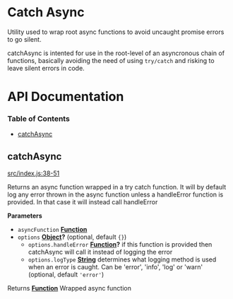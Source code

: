 # Catch Async

Utility used to wrap root async functions to avoid uncaught promise errors to go silent.

catchAsync is intented for use in the root-level of an asyncronous chain of
functions, basically avoiding the need of using `try/catch` and risking to leave silent errors in code.

# API Documentation

<!-- Generated by documentation.js. Update this documentation by updating the source code. -->

### Table of Contents

-   [catchAsync](#catchasync)

## catchAsync

[src/index.js:38-51](https://github.com/Narzerus/catch-async/blob/98d18bed97ee9fcba985df9e24996d7fc60c602c/src/index.js#L38-L51 "Source code on GitHub")

Returns an async function wrapped in a try catch function. It
will by default log any error thrown in the async function unless
a handleError function is provided. In that case it will instead
call handleError

**Parameters**

-   `asyncFunction` **[Function](https://developer.mozilla.org/docs/Web/JavaScript/Reference/Statements/function)** 
-   `options` **[Object](https://developer.mozilla.org/docs/Web/JavaScript/Reference/Global_Objects/Object)?**  (optional, default `{}`)
    -   `options.handleError` **[Function](https://developer.mozilla.org/docs/Web/JavaScript/Reference/Statements/function)?** if this function is provided
        then catchAsync will call it instead of logging the error
    -   `options.logType` **[String](https://developer.mozilla.org/docs/Web/JavaScript/Reference/Global_Objects/String)** determines what logging method
        is used when an error is caught. Can be 'error', 'info', 'log' or 'warn' (optional, default `'error'`)

Returns **[Function](https://developer.mozilla.org/docs/Web/JavaScript/Reference/Statements/function)** Wrapped async function
